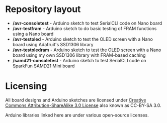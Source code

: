 # Repository layout

* **/avr-consoletest** - Arduino sketch to test SerialCLI code on Nano board
* **/avr-testfram** - Arduino sketch to do basic testing of FRAM functions using a Nano board
* **/avr-testoled** - Arduino sketch to test the OLED screen with a Nano board using Adafruit's SSD1306 library
* **/avr-testoledram** - Arduino sketch to test the OLED screen with a Nano board using my own SSD1306 library with FRAM-based caching
* **/samd21-consoletest** - Arduino sketch to test SerialCLI code on SparkFun SAMD21 Mini board

# Licensing

All board designs and Arduino sketches are licensed under [Creative Commons Attribution-ShareAlike 3.0 License](https://creativecommons.org/licenses/by-sa/3.0/deed.en) also known as CC-BY-SA 3.0.

Arduino libraries linked here are under various open-source licenses.
